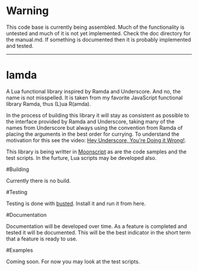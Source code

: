# Warning 

This code base is currently being assembled. Much of the functionality is untested and much of it is not yet implemented. Check the doc directory for the manual.md. If something is documented then it is probably implemented and tested. 

---

# lamda
A Lua functional library inspired by Ramda and Underscore. And no, the name is not misspelled. 
It is taken from my favorite JavaScript functional library Ramda, thus (L)ua R(amda).

In the process of building this library it will stay as consistent as possible to the 
interface provided by Ramda and Underscore, taking many of the names from Underscore 
but always using the convention from Ramda of placing the arguments in the best order 
for currying. To understand the motivation for this see the video: 
[Hey Underscore, You're Doing it Wrong!](https://www.youtube.com/watch?v=m3svKOdZijA).

This library is being writter in [Moonscript](http://moonscript.org) as are the code samples and
the test scripts. In the furture, Lua scripts may be developed also.

#Building

Currently there is no build. 

#Testing

Testing is done with [busted](http://olivinelabs.com/busted/). Install it and run it from here.

#Documentation

Documentation will be developed over time. As a feature is completed and tested it will be documented. 
This will be the best indicator in the short term that a feature is ready to use.

#Examples

Coming soon. For now you may look at the test scripts.
